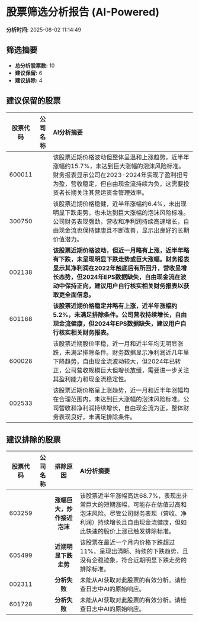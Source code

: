 # 股票筛选分析报告 (AI-Powered)

**分析时间:** 2025-08-02 11:14:49

## 筛选摘要

- **总分析股票数:** 10
- **建议保留:** 6
- **建议排除:** 4

## 建议保留的股票

| 股票代码 | 公司名称 | AI分析摘要 |
|:---:|:---:|:---|
| 600011 |  | 该股票近期价格波动但整体呈温和上涨趋势，近半年涨幅约15.7%，未达到巨大涨幅的泡沫风险标准。财务报表显示公司在2023-2024年实现了盈利扭亏为盈，营收稳定，但自由现金流持续为负，这需要投资者长期关注其营运资金管理效率。 |
| 300750 |  | 该股票近期价格稳健，近半年涨幅约6.4%，未出现明显下跌走势，也未达到巨大涨幅的泡沫风险标准。公司财务表现强劲，营收和净利润持续高速增长，自由现金流也保持健康且不断改善，显示出良好的长期价值潜力。 |
| 002138 |  | **该股票近期价格波动，但近一月略有上涨，近半年略有下跌，未呈现明显下跌走势或巨大涨幅。财务报表显示其净利润在2022年触底后有所回升，营收呈增长态势，但2024年EPS数据缺失，自由现金流在波动中保持正向，建议用户自行核实相关财务报表以获取更全面信息。** |
| 601168 |  | **该股票近期价格稳定并略有上涨，近半年涨幅约5.2%，未满足排除条件。公司营收持续增长，自由现金流健康，但2024年EPS数据缺失，建议用户自行核实相关财务报表。** |
| 600028 |  | 该股票近期股价平稳，近一月和近半年均无明显涨跌，未满足排除条件。财务数据显示净利润近几年呈下降趋势，自由现金流波动较大，但2024年已转正，公司营收规模巨大但增长放缓，需要进一步关注其盈利能力和现金流稳定性。 |
| 002533 |  | 该股票近期价格呈上涨趋势，近一月和近半年涨幅均在合理范围内，未达到巨大涨幅的泡沫风险标准。公司营收和净利润持续增长，自由现金流为正，整体财务表现良好，未满足排除条件。 |

## 建议排除的股票

| 股票代码 | 公司名称 | 排除原因 | AI分析摘要 |
|:---:|:---:|:---:|:---|
| 603259 |  | **涨幅巨大，炒作接近泡沫** | 该股票近半年涨幅高达68.7%，表现出非常巨大的短期涨幅，可能存在估值过高和泡沫风险。尽管公司财务表现（营收、净利润）持续增长且自由现金流健康，但如此快速的股价上涨已触发排除标准。 |
| 605499 |  | **近期明显下跌走势** | 该股票在最近一个月内价格下跌超过11%，呈现出清晰、持续的下跌趋势，且没有企稳迹象，符合近期明显下跌走势的排除标准。 |
| 002311 |  | **分析失败** | 未能从AI获取对此股票的有效分析。请检查日志中AI的原始响应。 |
| 601728 |  | **分析失败** | 未能从AI获取对此股票的有效分析。请检查日志中AI的原始响应。 |
